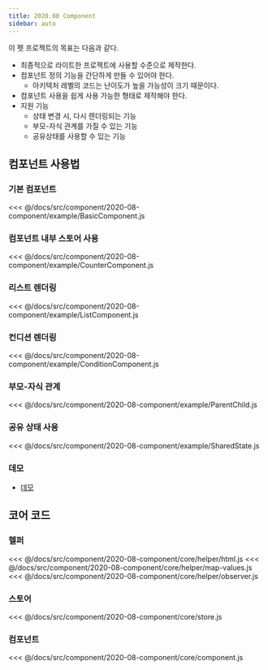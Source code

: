 ```yaml
---
title: 2020.08 Component
sidebar: auto
---
```


이 펫 프로젝트의 목표는 다음과 같다.

- 최종적으로 라이트한 프로젝트에 사용할 수준으로 제작한다.
- 컴포넌트 정의 기능을 간단하게 만들 수 있어야 한다.
  - 아키텍처 레벨의 코드는 난이도가 높을 가능성이 크기 때문이다. 
- 컴포넌트 사용을 쉽게 사용 가능한 형태로 제작해야 한다.
- 지원 기능
  - 상태 변경 시, 다시 렌더링되는 기능
  - 부모-자식 관계를 가질 수 있는 기능
  - 공유상태를 사용할 수 있는 기능

## 컴포넌트 사용법
### 기본 컴포넌트
<<< @/docs/src/component/2020-08-component/example/BasicComponent.js

### 컴포넌트 내부 스토어 사용
<<< @/docs/src/component/2020-08-component/example/CounterComponent.js

### 리스트 렌더링
<<< @/docs/src/component/2020-08-component/example/ListComponent.js

### 컨디션 렌더링
<<< @/docs/src/component/2020-08-component/example/ConditionComponent.js

### 부모-자식 관계
<<< @/docs/src/component/2020-08-component/example/ParentChild.js

### 공유 상태 사용
<<< @/docs/src/component/2020-08-component/example/SharedState.js

### 데모
- [데모](https://chodragon9.github.io/dragonjs/docs/src/component/2020-08-component/index.html)

## 코어 코드
### 헬퍼
<<< @/docs/src/component/2020-08-component/core/helper/html.js
<<< @/docs/src/component/2020-08-component/core/helper/map-values.js
<<< @/docs/src/component/2020-08-component/core/helper/observer.js

### 스토어
<<< @/docs/src/component/2020-08-component/core/store.js

### 컴포넌트
<<< @/docs/src/component/2020-08-component/core/component.js

